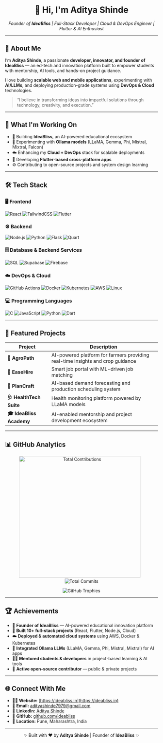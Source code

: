 <h1 align="center">👋 Hi, I'm Aditya Shinde</h1>
<p align="center">
  <em>Founder of <strong>IdeaBliss</strong> | Full-Stack Developer | Cloud & DevOps Engineer | Flutter & AI Enthusiast</em>
</p>

---

## 🚀 About Me

I’m **Aditya Shinde**, a passionate **developer, innovator, and founder of IdeaBliss** — an ed-tech and innovation platform built to empower students with mentorship, AI tools, and hands-on project guidance.  

I love building **scalable web and mobile applications**, experimenting with **AI/LLMs**, and deploying production-grade systems using **DevOps & Cloud** technologies.  

> “I believe in transforming ideas into impactful solutions through technology, creativity, and execution.”

---

## 🧠 What I'm Working On

- 🚀 Building **IdeaBliss**, an AI-powered educational ecosystem  
- 🤖 Experimenting with **Ollama models** (LLaMA, Gemma, Phi, Mistral, Mixtral, Falcon)  
- ☁️ Enhancing my **Cloud + DevOps** stack for scalable deployments  
- 📱 Developing **Flutter-based cross-platform apps**  
- ⚙️ Contributing to open-source projects and system design learning  

---

## 🛠️ Tech Stack

### 🖥️ Frontend
![React](https://img.shields.io/badge/React-20232A?style=for-the-badge&logo=react&logoColor=61DAFB)
![TailwindCSS](https://img.shields.io/badge/Tailwind_CSS-38B2AC?style=for-the-badge&logo=tailwind-css&logoColor=white)
![Flutter](https://img.shields.io/badge/Flutter-02569B?style=for-the-badge&logo=flutter&logoColor=white)

### ⚙️ Backend
![Node.js](https://img.shields.io/badge/Node.js-43853D?style=for-the-badge&logo=node-dot-js&logoColor=white)
![Python](https://img.shields.io/badge/Python-3776AB?style=for-the-badge&logo=python&logoColor=white)
![Flask](https://img.shields.io/badge/Flask-000000?style=for-the-badge&logo=flask&logoColor=white)
![Quart](https://img.shields.io/badge/Quart-FFB400?style=for-the-badge&logo=python&logoColor=black)

### 🗄️ Database & Backend Services
![SQL](https://img.shields.io/badge/SQL-336791?style=for-the-badge&logo=postgresql&logoColor=white)
![Supabase](https://img.shields.io/badge/Supabase-3ECF8E?style=for-the-badge&logo=supabase&logoColor=white)
![Firebase](https://img.shields.io/badge/Firebase-FFCA28?style=for-the-badge&logo=firebase&logoColor=black)

### ☁️ DevOps & Cloud
![GitHub Actions](https://img.shields.io/badge/GitHub%20Actions-2088FF?style=for-the-badge&logo=github-actions&logoColor=white)
![Docker](https://img.shields.io/badge/Docker-2496ED?style=for-the-badge&logo=docker&logoColor=white)
![Kubernetes](https://img.shields.io/badge/Kubernetes-326CE5?style=for-the-badge&logo=kubernetes&logoColor=white)
![AWS](https://img.shields.io/badge/AWS-232F3E?style=for-the-badge&logo=amazon-aws&logoColor=FF9900)
![Linux](https://img.shields.io/badge/Linux-FCC624?style=for-the-badge&logo=linux&logoColor=black)

### 💻 Programming Languages
![C](https://img.shields.io/badge/C-00599C?style=for-the-badge&logo=c&logoColor=white)
![JavaScript](https://img.shields.io/badge/JavaScript-F7DF1E?style=for-the-badge&logo=javascript&logoColor=black)
![Python](https://img.shields.io/badge/Python-3776AB?style=for-the-badge&logo=python&logoColor=white)
![Dart](https://img.shields.io/badge/Dart-0175C2?style=for-the-badge&logo=dart&logoColor=white)

---

## 💼 Featured Projects

| Project | Description |
|----------|--------------|
| **🚜 AgroPath** | AI-powered platform for farmers providing real-time insights and crop guidance |
| **💼 EaseHire** | Smart job portal with ML-driven job matching |
| **🧠 PlanCraft** | AI-based demand forecasting and production scheduling system |
| **🩺 HealthTech Suite** | Health monitoring platform powered by LLaMA models |
| **🎓 IdeaBliss Academy** | AI-enabled mentorship and project development ecosystem |

---

## 📊 GitHub Analytics

<p align="center">
  <!-- Total Contributions this year -->
  <img src="https://github-contributor-stats.vercel.app/api?username=ideabliss&theme=radical&combine_all_yearly_contributions=true" alt="Total Contributions" width="400" />
  &nbsp;&nbsp;
  <!-- Total Commits (public + private) -->
<img src="https://github-readme-stats.vercel.app/api?username=ideabliss&show_icons=true&count_private=true&include_all_commits=true&theme=radical&token=YOUR_TOKEN" alt="Total Commits" />
</p>

<p align="center">
  <!-- GitHub Trophies -->
  <img src="https://github-profile-trophy.vercel.app/?username=ideabliss&theme=radical&no-frame=true&row=1&column=6" alt="GitHub Trophies" />
</p>

---

## 🏆 Achievements

- 🥇 **Founder of IdeaBliss** — AI-powered educational innovation platform  
- 🚀 **Built 10+ full-stack projects** (React, Flutter, Node.js, Cloud)  
- ☁️ **Deployed & automated cloud systems** using AWS, Docker & Kubernetes  
- 🧠 **Integrated Ollama LLMs** (LLaMA, Gemma, Phi, Mistral, Mixtral) for AI apps  
- 🧑‍🏫 **Mentored students & developers** in project-based learning & AI tools  
- 🏅 **Active open-source contributor** — public & private projects  

---

## 🌐 Connect With Me

- 🧑‍💻 **Website:** [https://ideabliss.in](https://ideabliss.in)  
- 📧 **Email:** [adityashinde7979@gmail.com](mailto:adityashinde7979@gmail.com)  
- 💼 **LinkedIn:** [Aditya Shinde](https://in.linkedin.com/in/aditya-shinde45)  
- 🐙 **GitHub:** [github.com/ideabliss](https://github.com/ideabliss)  
- 📍 **Location:** Pune, Maharashtra, India  

---

<p align="center">✨ Built with ❤️ by <strong>Aditya Shinde</strong> | Founder of <strong>IdeaBliss</strong> ✨</p>
